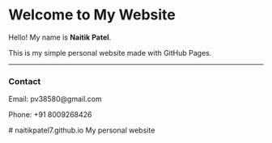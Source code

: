 <!DOCTYPE html>
<html lang="en">
<head>
  <meta charset="UTF-8">
  <title>Naitik Patel</title>
</head>
<body>
  <h1>Welcome to My Website</h1>
  <p>Hello! My name is <b>Naitik Patel</b>.</p>
  <p>This is my simple personal website made with GitHub Pages.</p>
  <hr>
  <h3>Contact</h3>
  <p>Email: pv38580@gmail.com</p>
  <p>Phone: +91 8009268426</p>
</body>
</html># naitikpatel7.github.io
My personal website 
